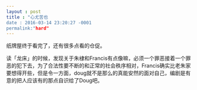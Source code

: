 ```yaml
---
layout : post
title : "心尤苦也
date : 2016-03-14 23:20:27 -0001
permalink:"hard"
---
```


纸牌屋终于看完了，还有很多点看的仓促。

读「龙床」的时候，发现关于朱棣和Francis有点像嘛，必须一个罪恶接着一个罪恶的犯下去，为了合法性要不断的和正常的社会秩序相对，Francis确实比老朱家要想得开些，但是令一方面，doug就不是那么的真能安然的面对自己，编剧是有意的把人应该有的那点自识给了Doug吧。